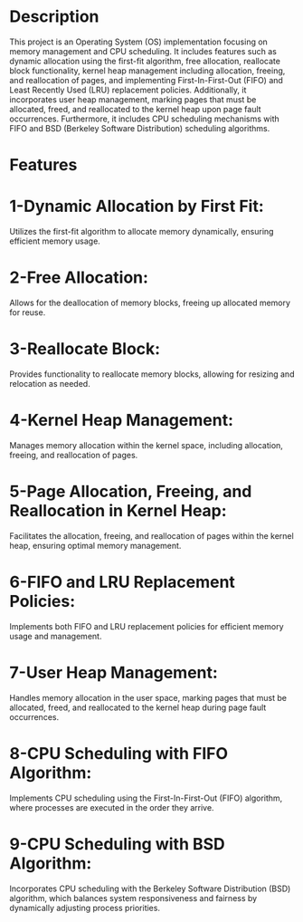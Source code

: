 # Description

This project is an Operating System (OS) implementation focusing on memory management and CPU scheduling. It includes features such as dynamic allocation using the first-fit algorithm, free allocation, reallocate block functionality, kernel heap management including allocation, freeing, and reallocation of pages, and implementing First-In-First-Out (FIFO) and Least Recently Used (LRU) replacement policies. Additionally, it incorporates user heap management, marking pages that must be allocated, freed, and reallocated to the kernel heap upon page fault occurrences. Furthermore, it includes CPU scheduling mechanisms with FIFO and BSD (Berkeley Software Distribution) scheduling algorithms.

# Features

# 1-Dynamic Allocation by First Fit:

Utilizes the first-fit algorithm to allocate memory dynamically, ensuring efficient memory usage.
# 2-Free Allocation:

Allows for the deallocation of memory blocks, freeing up allocated memory for reuse.
# 3-Reallocate Block:

Provides functionality to reallocate memory blocks, allowing for resizing and relocation as needed.
# 4-Kernel Heap Management:

Manages memory allocation within the kernel space, including allocation, freeing, and reallocation of pages.

# 5-Page Allocation, Freeing, and Reallocation in Kernel Heap:

Facilitates the allocation, freeing, and reallocation of pages within the kernel heap, ensuring optimal memory management.
# 6-FIFO and LRU Replacement Policies:

Implements both FIFO and LRU replacement policies for efficient memory usage and management.
# 7-User Heap Management:

Handles memory allocation in the user space, marking pages that must be allocated, freed, and reallocated to the kernel heap during page fault occurrences.
# 8-CPU Scheduling with FIFO Algorithm:

Implements CPU scheduling using the First-In-First-Out (FIFO) algorithm, where processes are executed in the order they arrive.
# 9-CPU Scheduling with BSD Algorithm:

Incorporates CPU scheduling with the Berkeley Software Distribution (BSD) algorithm, which balances system responsiveness and fairness by dynamically adjusting process priorities.
